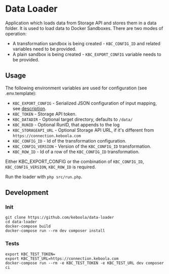 # Data Loader

Application which loads data from Storage API and stores them in a data folder. It is used to load data 
to Docker Sandboxes. There are two modes of operation:

- A transformation sandbox is being created - `KBC_CONFIG_ID` and related variables need to be provided.
- A plain sandbox is being created - `KBC_EXPORT_CONFIG` variable needs to be provided. 

## Usage
The following environment variables are used for configuration (see .env.template):

- `KBC_EXPORT_CONFIG` - Serialized JSON configuration of input mapping, 
    see [description](https://developers.keboola.com/extend/common-interface/config-file/).
- `KBC_TOKEN` - Storage API token.
- `KBC_DATADIR` - Optional target directory, defaults to `/data/`
- `KBC_RUNID` - Optional RunID, that appends to the log
- `KBC_STORAGEAPI_URL` - Optional Storage API URL, if it's different from `https://connection.keboola.com`
- `KBC_CONFIG_ID` - Id of the transformation configuration.
- `KBC_CONFIG_VERSION` - Version of the `KBC_CONFIG_ID` transformation.
- `KBC_ROW_ID` - Id of a row of the `KBC_CONFIG_ID` transformation. 

Either KBC_EXPORT_CONFIG or the combination of `KBC_CONFIG_ID`, `KBC_CONFIG_VERSION`, `KBC_ROW_ID` is required.

Run the loader with `php src/run.php`.

## Development

### Init

```
git clone https://github.com/keboola/data-loader
cd data-loader
docker-compose build
docker-compose run --rm dev composer install
```

### Tests

```
export KBC_TEST_TOKEN=
export KBC_TEST_URL=https://connection.keboola.com
docker-compose run --rm -e KBC_TEST_TOKEN -e KBC_TEST_URL dev composer ci
```
